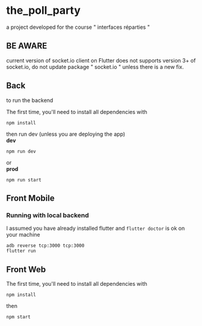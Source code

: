 # the_poll_party
a project developed for the course " interfaces réparties "

## BE AWARE

current version of socket.io client on Flutter does not supports version 3+ of socket.io, 
do not update package " socket.io " unless there is a new fix.
## Back
to run the backend

The first time, you'll need to install all dependencies with
```
npm install
```

then run dev (unless you are deploying the app)<br>
**dev**
```
npm run dev
```
or<br>
**prod**
```
npm run start
```

## Front Mobile
### Running with local backend

I assumed you have already installed flutter and `flutter doctor` is ok on your machine

```
adb reverse tcp:3000 tcp:3000
flutter run
```

## Front Web
The first time, you'll need to install all dependencies with
```
npm install
```

then
```
npm start
```
